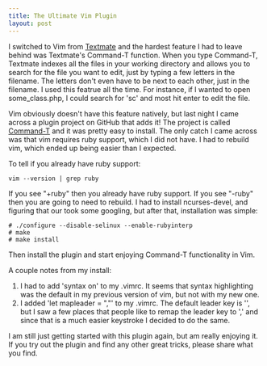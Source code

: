 ```yaml
---
title: The Ultimate Vim Plugin
layout: post
---
```


I switched to Vim from [Textmate](http://macromates.com/) and the hardest feature I had to leave behind was Textmate's Command-T function. When you type Command-T, Textmate indexes all the files in your working directory and allows you to search for the file you want to edit, just by typing a few letters in the filename. The letters don't even have to be next to each other, just in the filename. I used this featrue all the time. For instance, if I wanted to open some_class.php, I could search for 'sc' and most hit enter to edit the file.

Vim obviously doesn't have this feature natively, but last night I came across a plugin project on GitHub that adds it! The project is called [Command-T](http://github.com/wincent/Command-T) and it was pretty easy to install. The only catch I came across was that vim requires ruby support, which I did not have. I had to rebuild vim, which ended up being easier than I expected.

To tell if you already have ruby support:

	vim --version | grep ruby

If you see "+ruby" then you already have ruby support. If you see "-ruby" then you are going to need to rebuild. I had to install ncurses-devel, and figuring that our took some googling, but after that, installation was simple:

	# ./configure --disable-selinux --enable-rubyinterp
	# make
	# make install

Then install the plugin and start enjoying Command-T functionality in Vim. 

A couple notes from my install:

1. I had to add 'syntax on' to my .vimrc. It seems that syntax highlighting was the default in my previous version of vim, but not with my new one.
1. I added 'let mapleader = ","' to my .vimrc. The default leader key is '\', but I saw a few places that people like to remap the leader key to ',' and since that is a much easier keystroke I decided to do the same.

I am still just getting started with this plugin again, but am really enjoying it. If you try out the plugin and find any other great tricks, please share what you find.
